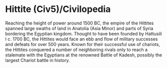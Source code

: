 # Hittite (Civ5)/Civilopedia

Reaching the height of power around 1500 BC, the empire of the Hittites spanned large swaths of land in Anatolia (Asia Minor) and parts of Syria bordering the Egyptian kingdom. Thought to have been founded by Hattusili I c. 1700 BC, the Hittites would face an ebb and flow of military successes and defeats for over 500 years. Known for their successful use of chariots, the Hittites conquered a number of neighboring rivals only to reach a stalemate with the Egyptians at the renowned Battle of Kadesh, possibly the largest Chariot battle in history.